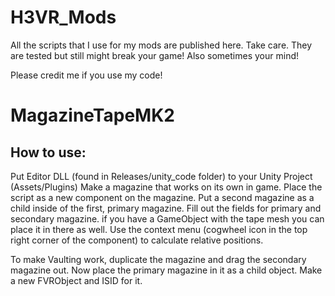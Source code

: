 # H3VR_Mods
All the scripts that I use for my mods are published here. Take care. They are tested but still might break your game! Also sometimes your mind!

Please credit me if you use my code!

# MagazineTapeMK2
## How to use:
Put Editor DLL (found in Releases/unity_code folder) to your Unity Project (Assets/Plugins)
Make a magazine that works on its own in game. Place the script as a new component on the magazine. Put a second magazine as a child inside of the first, primary magazine. Fill out the fields for primary and secondary magazine. if you have a GameObject with the tape mesh you can place it in there as well.
Use the context menu (cogwheel icon in the top right corner of the component) to calculate relative positions.

To make Vaulting work, duplicate the magazine and drag the secondary magazine out. Now place the primary magazine in it as a child object. Make a new FVRObject and ISID for it.
